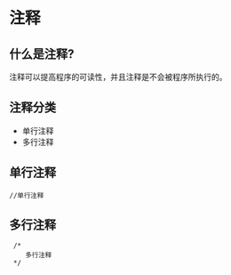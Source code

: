 # 注释
## 什么是注释?
注释可以提高程序的可读性，并且注释是不会被程序所执行的。
## 注释分类
- 单行注释
- 多行注释

## 单行注释
``` 
//单行注释
```
## 多行注释
```
 /*
    多行注释
 */
```